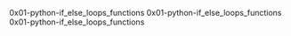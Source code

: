 0x01-python-if_else_loops_functions
0x01-python-if_else_loops_functions
0x01-python-if_else_loops_functions